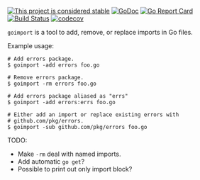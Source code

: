 [![This project is considered stable](https://img.shields.io/badge/Status-stable-green.svg)](https://arp242.net/status/stable)
[![GoDoc](https://godoc.org/arp242.net/goimport?status.svg)](https://godoc.org/arp242.net/goimport)
[![Go Report Card](https://goreportcard.com/badge/github.com/Carpetsmoker/goimport)](https://goreportcard.com/report/github.com/Carpetsmoker/goimport)
[![Build Status](https://travis-ci.org/Carpetsmoker/goimport.svg?branch=master)](https://travis-ci.org/Carpetsmoker/goimport)
[![codecov](https://codecov.io/gh/Carpetsmoker/goimport/branch/master/graph/badge.svg)](https://codecov.io/gh/Carpetsmoker/goimport)

`goimport` is a tool to add, remove, or replace imports in Go files.

Example usage:

	# Add errors package.
	$ goimport -add errors foo.go

	# Remove errors package.
	$ goimport -rm errors foo.go

	# Add errors package aliased as "errs"
	$ goimport -add errors:errs foo.go

	# Either add an import or replace existing errors with
	# github.com/pkg/errors.
	$ goimport -sub github.com/pkg/errors foo.go

TODO:

- Make `-rm` deal with named imports.
- Add automatic `go get`?
- Possible to print out only import block?
